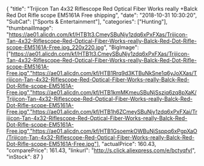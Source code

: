 {
	"title": "Trijicon  Tan  4x32 Riflescope Red Optical Fiber Works really +Balck Red Dot Rifle scope EM5161A Free shipping",
	"date": "2018-10-31 10:30:20",
	"SubCat": ["Sports & Entertainment"],
	"categories": ["Hunting"],
	"thumbnailImage": "https://ae01.alicdn.com/kf/HTB1t3.CmeySBuNjy1zdq6xPxFXas/Trijicon-Tan-4x32-Riflescope-Red-Optical-Fiber-Works-really-Balck-Red-Dot-Rifle-scope-EM5161A-Free.jpg_220x220.jpg",
	"BigImage": ["https://ae01.alicdn.com/kf/HTB1t3.CmeySBuNjy1zdq6xPxFXas/Trijicon-Tan-4x32-Riflescope-Red-Optical-Fiber-Works-really-Balck-Red-Dot-Rifle-scope-EM5161A-Free.jpg","https://ae01.alicdn.com/kf/HTB1Rrq9d3KTBuNkSne1q6yJoXXas/Trijicon-Tan-4x32-Riflescope-Red-Optical-Fiber-Works-really-Balck-Red-Dot-Rifle-scope-EM5161A-Free.jpg","https://ae01.alicdn.com/kf/HTB1kmMKmeuSBuNjSsziq6zq8pXaK/Trijicon-Tan-4x32-Riflescope-Red-Optical-Fiber-Works-really-Balck-Red-Dot-Rifle-scope-EM5161A-Free.jpg","https://ae01.alicdn.com/kf/HTB1h6ZCmeySBuNjy1zdq6xPxFXai/Trijicon-Tan-4x32-Riflescope-Red-Optical-Fiber-Works-really-Balck-Red-Dot-Rifle-scope-EM5161A-Free.jpg","https://ae01.alicdn.com/kf/HTB1GsoemkOWBuNjSsppq6xPgpXaO/Trijicon-Tan-4x32-Riflescope-Red-Optical-Fiber-Works-really-Balck-Red-Dot-Rifle-scope-EM5161A-Free.jpg"],
	"actualPrice": 160.43,
	"comparePrice": 161.43,
	"linkurl": "http://s.click.aliexpress.com/e/bctyqfvI",
	"inStock": 87
}
